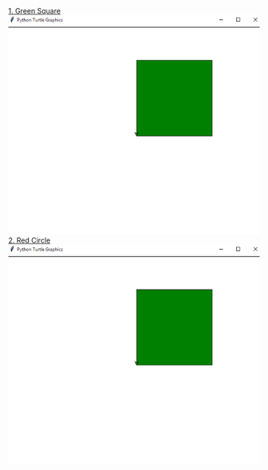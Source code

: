 <a href="https://github.com/radik-ha/my-turtle-drawings/blob/main/drawSquare.py">
1. Green Square<br>
<img src="https://github.com/radik-ha/my-turtle-drawings/blob/main/images/square.png?raw=true" alt="">
</a>

<a href="https://github.com/radik-ha/my-turtle-drawings/blob/main/drawSquare.py">
2. Red Circle<br>
<img src="https://github.com/radik-ha/my-turtle-drawings/blob/main/images/square.png?raw=true" alt="">
</a>

